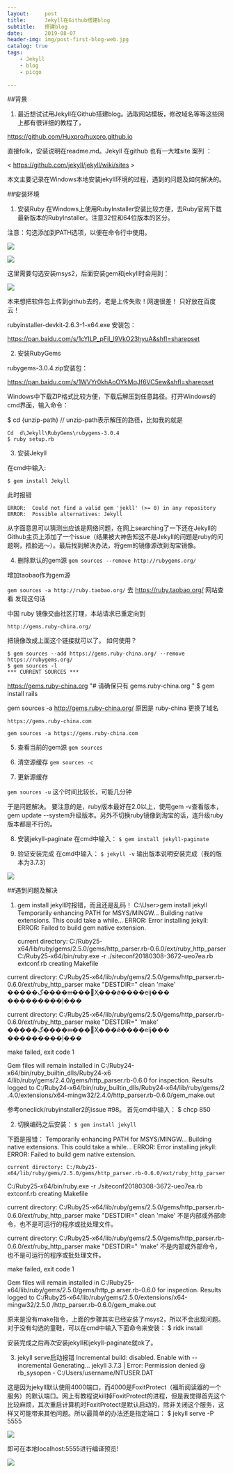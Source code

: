 ```yaml
---
layout:     post
title:      Jekyll在Github搭建blog
subtitle:   搭建blog 
date:       2019-08-07
header-img: img/post-first-blog-web.jpg
catalog: true
tags:
    - Jekyll 
    - blog
    - picgo
    
---
```

##背景
1. 最近想试试用Jekyll在Github搭建blog。选取网站模板，修改域名等等这些网上都有很详细的教程了，
 
<https://github.com/Huxpro/huxpro.github.io>

直接folk，安装说明在readme.md。Jekyll 在github 也有一大堆site 案列 ：

< https://github.com/jekyll/jekyll/wiki/sites >

本文主要记录在Windows本地安装jekyll环境的过程，遇到的问题及如何解决的。


##安装环境

1. 安装Ruby
在Windows上使用RubyInstaller安装比较方便，去Ruby官网下载最新版本的RubyInstaller。注意32位和64位版本的区分。

注意：勾选添加到PATH选项，以便在命令行中使用。

![](https://raw.githubusercontent.com/dbb4560/StorePicturebed/master/wirtePicture/20191019220626.png)

![](https://raw.githubusercontent.com/dbb4560/StorePicturebed/master/wirtePicture/20191019220747.png)

这里需要勾选安装msys2，后面安装gem和jekyll时会用到：

![](https://raw.githubusercontent.com/dbb4560/StorePicturebed/master/wirtePicture/20191019220919.png)


本来想把软件包上传到github去的，老是上传失败！网速很差！
只好放在百度云！

rubyinstaller-devkit-2.6.3-1-x64.exe 安装包：

<https://pan.baidu.com/s/1cYILP_pFil_l9VkO23hyuA&shfl=sharepset>

2. 安装RubyGems

rubygems-3.0.4.zip安装包：

<https://pan.baidu.com/s/1WVYr0khAoOYkMqJf6VC5ew&shfl=sharepset>

Windows中下载ZIP格式比较方便，下载后解压到任意路径。打开Windows的cmd界面，输入命令：

$ cd {unzip-path} // unzip-path表示解压的路径，比如我的就是

```
Cd  d\Jekyll\RubyGems\rubygems-3.0.4 
$ ruby setup.rb
```

3. 安装Jekyll

在cmd中输入:

`$ gem install Jekyll`

此时报错

```
ERROR:  Could not find a valid gem 'jekll' (>= 0) in any repository
ERROR:  Possible alternatives: Jekyll
```

从字面意思可以猜测出应该是网络问题，在网上searching了一下还在Jekyll的Github主页上添加了一个issue（结果被大神告知这不是Jekyll的问题是ruby的问题啊，捂脸逃～）。最后找到解决办法，将gem的镜像源改到淘宝镜像。

4. 删除默认的gem源
`gem sources --remove http://rubygems.org/`

增加taobao作为gem源

`gem sources -a http://ruby.taobao.org/`
去 https://ruby.taobao.org/ 网站查看 
发现这句话

中国 ruby 镜像交由社区打理，本站请求已重定向到 

`http://gems.ruby-china.org/`

把镜像改成上面这个链接就可以了。
如何使用？

```
$ gem sources --add https://gems.ruby-china.org/ --remove https://rubygems.org/
$ gem sources -l
*** CURRENT SOURCES ***

```

https://gems.ruby-china.org
 "# 请确保只有 gems.ruby-china.org "
$ gem install rails


gem sources -a http://gems.ruby-china.org/
原因是 ruby-china 更换了域名

`https://gems.ruby-china.com`

`gem sources -a https://gems.ruby-china.com`

5. 查看当前的gem源
`gem sources`

6. 清空源缓存
`gem sources -c`

7. 更新源缓存

`gem sources -u`
这个时间比较长，可能几分钟

于是问题解决。
要注意的是，ruby版本最好在2.0以上，使用gem -v查看版本，gem update --system升级版本。另外不切换ruby镜像到淘宝的话，连升级ruby版本都是不行的。

8. 安装jekyll-paginate
在cmd中输入：
`$ gem install jekyll-paginate`

9. 验证安装完成
在cmd中输入：
`$ jekyll -v`
输出版本说明安装完成（我的版本为3.7.3）

![](https://raw.githubusercontent.com/dbb4560/StorePicturebed/master/wirtePicture/20191019234729.png)


##遇到问题及解决
1. gem install jekyll时报错，而且还是乱码！
C:\User>gem install jekyll
Temporarily enhancing PATH for MSYS/MINGW...
Building native extensions. This could take a while...
ERROR:  Error installing jekyll:
    ERROR: Failed to build gem native extension.

    current directory: C:/Ruby25-x64/lib/ruby/gems/2.5.0/gems/http_parser.rb-0.6.0/ext/ruby_http_parser
C:/Ruby25-x64/bin/ruby.exe -r ./siteconf20180308-3672-ueo7ea.rb extconf.rb
creating Makefile

current directory: C:/Ruby25-x64/lib/ruby/gems/2.5.0/gems/http_parser.rb-0.6.0/ext/ruby_http_parser
 make "DESTDIR=" clean
 'make' �����ڲ����ⲿ���Ҳ���ǿ����еĳ���
���������ļ���

current directory: C:/Ruby25-x64/lib/ruby/gems/2.5.0/gems/http_parser.rb-0.6.0/ext/ruby_http_parser
make "DESTDIR="
'make' �����ڲ����ⲿ���Ҳ���ǿ����еĳ���
 ���������ļ���

 make failed, exit code 1

Gem files will remain installed in C:/Ruby24-x64/bin/ruby_builtin_dlls/Ruby24-x6
4/lib/ruby/gems/2.4.0/gems/http_parser.rb-0.6.0 for inspection.
Results logged to C:/Ruby24-x64/bin/ruby_builtin_dlls/Ruby24-x64/lib/ruby/gems/2
.4.0/extensions/x64-mingw32/2.4.0/http_parser.rb-0.6.0/gem_make.out

参考oneclick/rubyinstaller2的issue #98。
首先cmd中输入：
$ chcp 850

2. 切换编码之后安装：
`$ gem install jekyll`

下面是报错：
Temporarily enhancing PATH for MSYS/MINGW...
Building native extensions. This could take a while...
ERROR:  Error installing jekyll:
        ERROR: Failed to build gem native extension.

    current directory: C:/Ruby25-x64/lib/ruby/gems/2.5.0/gems/http_parser.rb-0.6.0/ext/ruby_http_parser
C:/Ruby25-x64/bin/ruby.exe -r ./siteconf20180308-3672-ueo7ea.rb extconf.rb
creating Makefile

current directory: C:/Ruby25-x64/lib/ruby/gems/2.5.0/gems/http_parser.rb-0.6.0/ext/ruby_http_parser
make "DESTDIR=" clean
'make' 不是内部或外部命令，也不是可运行的程序或批处理文件。

current directory: C:/Ruby25-x64/lib/ruby/gems/2.5.0/gems/http_parser.rb-0.6.0/ext/ruby_http_parser
make "DESTDIR="
'make' 不是内部或外部命令，也不是可运行的程序或批处理文件。

make failed, exit code 1

Gem files will remain installed in C:/Ruby25-x64/lib/ruby/gems/2.5.0/gems/http_p
arser.rb-0.6.0 for inspection.
Results logged to C:/Ruby25-x64/lib/ruby/gems/2.5.0/extensions/x64-mingw32/2.5.0
/http_parser.rb-0.6.0/gem_make.out

原来是没有make指令，上面的步骤其实已经安装了msys2，所以不会出现问题。对于没有勾选的童鞋，可以在cmd中输入下面命令来安装：
$ ridk install

安装完成之后再次安装jekyll和jekyll-paginate就ok了。

3. jekyll serve启动报错
Incremental build: disabled. Enable with --incremental
      Generating...
jekyll 3.7.3 | Error:  Permission denied @ rb_sysopen - C:/Users/username/NTUSER.DAT

这是因为jekyll默认使用4000端口，而4000是FoxitProtect（福昕阅读器的一个服务）的默认端口。网上有教程说kill掉FoxitProtect的进程，但是我觉得首先这个比较麻烦，其次重启计算机时FoxitProtect是默认启动的，除非关闭这个服务，这样又可能带来其他问题。所以最简单的办法还是指定端口：
$ jekyll serve -P 5555

![](https://raw.githubusercontent.com/dbb4560/StorePicturebed/master/wirtePicture/20191019234729.png)

即可在本地localhost:5555进行编译预览!

![](https://raw.githubusercontent.com/dbb4560/StorePicturebed/master/wirtePicture/20191019234819.png)